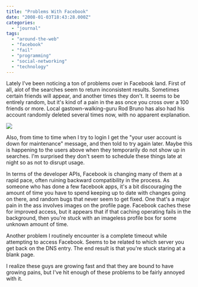 ```yaml
---
title: "Problems With Facebook"
date: "2008-01-03T18:43:28.000Z"
categories: 
  - "journal"
tags: 
  - "around-the-web"
  - "facebook"
  - "fail"
  - "programming"
  - "social-networking"
  - "technology"
---
```


Lately I've been noticing a ton of problems over in Facebook land. First of all, alot of the searches seem to return inconsistent results. Sometimes certain friends will appear, and another times they don't. It seems to be entirely random, but it's kind of a pain in the ass once you cross over a 100 friends or more. Local gastown-walking-guru Rod Bruno has also had his account randomly deleted several times now, with no apparent explanation.

![](http://farm3.static.flickr.com/2154/2133421059_5763e0be08.jpg?v=0)

Also, from time to time when I try to login I get the "your user account is down for maintenance" message, and then told to try again later. Maybe this is happening to the users above when they temporarily do not show up in searches. I'm surprised they don't seem to schedule these things late at night so as not to disrupt usage.

In terms of the developer APIs, Facebook is changing many of them at a rapid pace, often ruining backward compatibility in the process. As someone who has done a few facebook apps, it's a bit discouraging the amount of time you have to spend keeping up to date with changes going on there, and random bugs that never seem to get fixed. One that's a major pain in the ass involves images on the profile page. Facebook caches these for improved access, but it appears that if that caching operating fails in the background, then you're stuck with an imageless profile box for some unknown amount of time.

Another problem I routinely encounter is a complete timeout while attempting to access Facebook. Seems to be related to which server you get back on the DNS entry. The end result is that you're stuck staring at a blank page.

I realize these guys are growing fast and that they are bound to have growing pains, but I've hit enough of these problems to be fairly annoyed with it.
